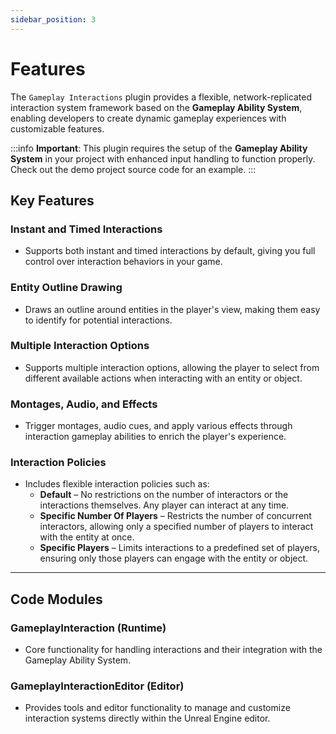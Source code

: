 ```yaml
---
sidebar_position: 3
---
```


# Features

The `Gameplay Interactions` plugin provides a flexible, network-replicated interaction system framework based on the **Gameplay Ability System**, enabling developers to create dynamic gameplay experiences with customizable features.

:::info
**Important**: This plugin requires the setup of the **Gameplay Ability System** in your project with enhanced input handling to function properly. Check out the demo project source code for an example.
:::

## Key Features

### **Instant and Timed Interactions**
- Supports both instant and timed interactions by default, giving you full control over interaction behaviors in your game.

### **Entity Outline Drawing**
- Draws an outline around entities in the player's view, making them easy to identify for potential interactions.

### **Multiple Interaction Options**
- Supports multiple interaction options, allowing the player to select from different available actions when interacting with an entity or object.

### **Montages, Audio, and Effects**
- Trigger montages, audio cues, and apply various effects through interaction gameplay abilities to enrich the player's experience.

### **Interaction Policies**
- Includes flexible interaction policies such as:
  - **Default** – No restrictions on the number of interactors or the interactions themselves. Any player can interact at any time.
  - **Specific Number Of Players** – Restricts the number of concurrent interactors, allowing only a specified number of players to interact with the entity at once.
  - **Specific Players** – Limits interactions to a predefined set of players, ensuring only those players can engage with the entity or object.

---

## Code Modules

### **GameplayInteraction (Runtime)**
- Core functionality for handling interactions and their integration with the Gameplay Ability System.
### **GameplayInteractionEditor (Editor)**
- Provides tools and editor functionality to manage and customize interaction systems directly within the Unreal Engine editor.
